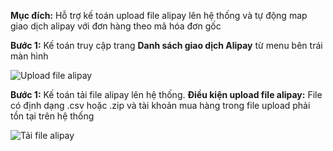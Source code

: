 **Mục đích:** Hỗ trợ kế toán upload file alipay lên hệ thống và tự động map giao dịch alipay với đơn hàng theo mã hóa đơn gốc


**Bước 1:** Kế toán truy cập trang **Danh sách giao dịch Alipay** từ menu bên trái màn hình


![Upload file alipay](https://user-images.githubusercontent.com/76998374/105316572-a5192080-5bf3-11eb-8413-8ec0b2724619.png)

**Bước 1:** Kế toán tải file alipay lên hệ thống. 
**Điều kiện upload file alipay:** File có định dạng .csv hoặc .zip và tài khoản mua hàng trong file upload phải tồn tại trên hệ thống


![Tải file alipay](https://user-images.githubusercontent.com/76998374/105317873-5bc9d080-5bf5-11eb-9845-4c8f45e4bb3e.png)
